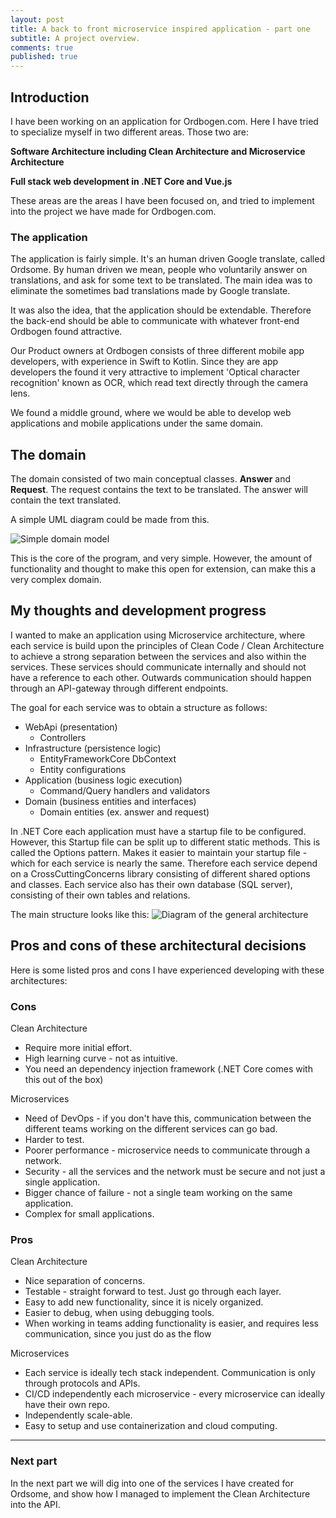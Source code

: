 ```yaml
---
layout: post
title: A back to front microservice inspired application - part one
subtitle: A project overview.
comments: true
published: true
---
```


## Introduction
I have been working on an application for Ordbogen.com. Here I have tried to specialize myself in two different areas. Those two are:

**Software Architecture including Clean Architecture and Microservice Architecture**

**Full stack web development in .NET Core and Vue.js**

These areas are the areas I have been focused on, and tried to implement into the project we have made for Ordbogen.com. 

### The application

The application is fairly simple. It's an human driven Google translate, called Ordsome. By human driven we mean, people who voluntarily answer on translations, and ask for some text to be translated. The main idea was to eliminate the sometimes bad translations made by Google translate.

It was also the idea, that the application should be extendable. Therefore the back-end should be able to communicate with whatever front-end Ordbogen found attractive. 

Our Product owners at Ordbogen consists of three different mobile app developers, with experience in Swift to Kotlin. Since they are app developers the found it very attractive to implement 'Optical character recognition' known as OCR, which read text directly through the camera lens. 

We found a middle ground, where we would be able to develop web applications and mobile applications under the same domain.

## The domain

The domain consisted of two main conceptual classes. **Answer** and **Request**. The request contains the text to be translated. The answer will contain the text translated.

A simple UML diagram could be made from this.

![Simple domain model](https://i.imgur.com/H077Zxa.png)

This is the core of the program, and very simple. However, the amount of functionality and thought to make this open for extension, can make this a very complex domain.

## My thoughts and development progress

I wanted to make an application using Microservice architecture, where each service is build upon the principles of Clean Code / Clean Architecture to achieve a strong separation between the services and also within the services. These services should communicate internally and should not have a reference to each other. Outwards communication should happen through an API-gateway through different endpoints. 

The goal for each service was to obtain a structure as follows:

* WebApi (presentation)
    * Controllers
* Infrastructure (persistence logic)
    * EntityFrameworkCore DbContext
    * Entity configurations
* Application (business logic execution)
    * Command/Query handlers and validators
* Domain (business entities and interfaces)
    * Domain entities (ex. answer and request)

In .NET Core each application must have a startup file to be configured. However, this Startup file can be split up to different static methods. This is called the Options pattern. Makes it easier to maintain your startup file - which for each service is nearly the same. Therefore each service depend on a CrossCuttingConcerns library consisting of different shared options and classes. Each service also has their own database (SQL server), consisting of their own tables and relations. 

The main structure looks like this:
![Diagram of the general architecture](https://i.imgur.com/F8L41mI.png)

## Pros and cons of these architectural decisions
Here is some listed pros and cons I have experienced developing with these architectures:

### Cons
Clean Architecture
* Require more initial effort.
* High learning curve - not as intuitive. 
* You need an dependency injection framework (.NET Core comes with this out of the box)

Microservices
* Need of DevOps - if you don't have this, communication between the different teams working on the different services can go bad.
* Harder to test.
* Poorer performance - microservice needs to communicate through a network. 
* Security - all the services and the network must be secure and not just a single application.
* Bigger chance of failure - not a single team working on the same application.
* Complex for small applications.

### Pros
Clean Architecture
* Nice separation of concerns.
* Testable - straight forward to test. Just go through each layer.
* Easy to add new functionality, since it is nicely organized.
* Easier to debug, when using debugging tools.
* When working in teams adding functionality is easier, and requires less communication, since you just do as the flow

Microservices
* Each service is ideally tech stack independent. Communication is only through protocols and APIs.
* CI/CD independently each microservice - every microservice can ideally have their own repo. 
* Independently scale-able. 
* Easy to setup and use containerization and cloud computing. 

---

### Next part

In the next part we will dig into one of the services I have created for Ordsome, and show how I managed to implement the Clean Architecture into the API.
